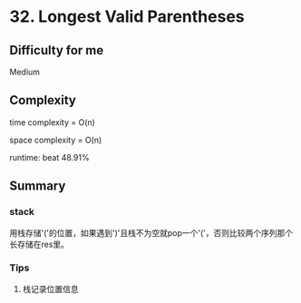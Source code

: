 # 32. Longest Valid Parentheses
## Difficulty for me
Medium

## Complexity
time complexity = O(n)

space complexity = O(n)

runtime: beat 48.91%

## Summary
### stack

用栈存储'('的位置，如果遇到')'且栈不为空就pop一个'('，否则比较两个序列那个长存储在res里。

### Tips

1. 栈记录位置信息